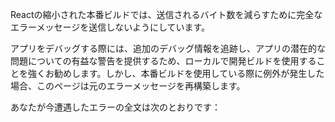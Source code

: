 <Intro>

Reactの縮小された本番ビルドでは、送信されるバイト数を減らすために完全なエラーメッセージを送信しないようにしています。

</Intro>

アプリをデバッグする際には、追加のデバッグ情報を追跡し、アプリの潜在的な問題についての有益な警告を提供するため、ローカルで開発ビルドを使用することを強くお勧めします。しかし、本番ビルドを使用している際に例外が発生した場合、このページは元のエラーメッセージを再構築します。

あなたが今遭遇したエラーの全文は次のとおりです：

<ErrorDecoder />